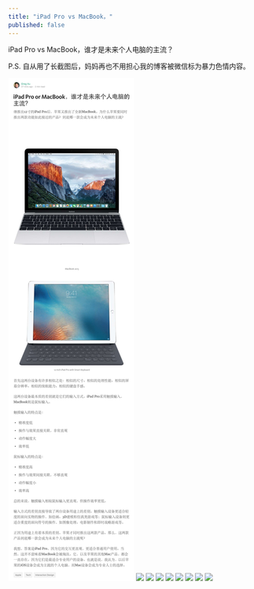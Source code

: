 ```yaml
---
title: "iPad Pro vs MacBook，"
published: false
---
```

iPad Pro vs MacBook，谁才是未来个人电脑的主流？

P.S. 自从用了长截图后，妈妈再也不用担心我的博客被微信标为暴力色情内容。

![](./1.jpg)
![](./2.jpg)
![](./3.jpg)
![](./4.jpg)
![](./5.jpg)
![](./6.jpg)
![](./7.jpg)
![](./8.jpg)
![](./9.jpg)
